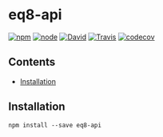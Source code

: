# eq8-api

[![npm](https://img.shields.io/npm/v/eq8-api.svg?maxAge=2592000)](https://npmjs.com/package/eq8-api) [![node](https://img.shields.io/node/v/eq8-api.svg?maxAge=2592000)](https://npmjs.com/package/eq8-api) [![David](https://img.shields.io/david/eq8/eq8-api.svg?maxAge=2592000)](https://david-dm.org/eq8/eq8-api) [![Travis](https://travis-ci.org/eq8/eq8-api.svg?branch=master)](https://travis-ci.org/eq8/eq8-api) [![codecov](https://codecov.io/gh/eq8/eq8-api/branch/master/graph/badge.svg)](https://codecov.io/gh/eq8/eq8-api)

<!-- START doctoc generated TOC please keep comment here to allow auto update -->
<!-- DON'T EDIT THIS SECTION, INSTEAD RE-RUN doctoc TO UPDATE -->
## Contents

- [Installation](#installation)

<!-- END doctoc generated TOC please keep comment here to allow auto update -->

## Installation

```
npm install --save eq8-api
```

